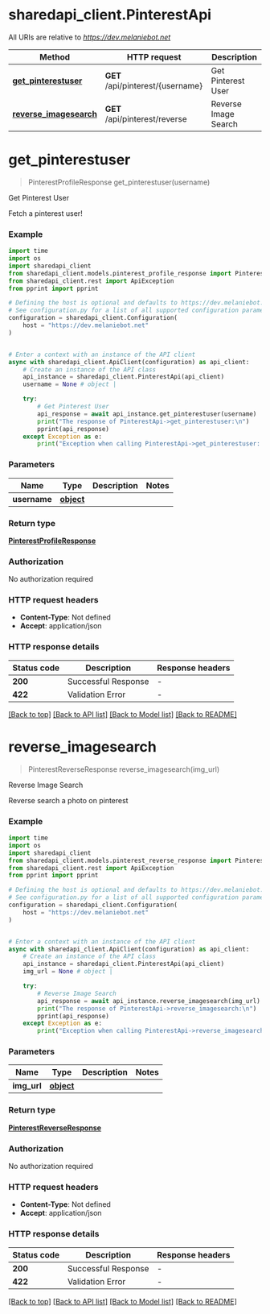 # sharedapi_client.PinterestApi

All URIs are relative to *https://dev.melaniebot.net*

Method | HTTP request | Description
------------- | ------------- | -------------
[**get_pinterestuser**](PinterestApi.md#get_pinterestuser) | **GET** /api/pinterest/{username} | Get Pinterest User
[**reverse_imagesearch**](PinterestApi.md#reverse_imagesearch) | **GET** /api/pinterest/reverse | Reverse Image Search


# **get_pinterestuser**
> PinterestProfileResponse get_pinterestuser(username)

Get Pinterest User

Fetch a pinterest user!

### Example

```python
import time
import os
import sharedapi_client
from sharedapi_client.models.pinterest_profile_response import PinterestProfileResponse
from sharedapi_client.rest import ApiException
from pprint import pprint

# Defining the host is optional and defaults to https://dev.melaniebot.net
# See configuration.py for a list of all supported configuration parameters.
configuration = sharedapi_client.Configuration(
    host = "https://dev.melaniebot.net"
)


# Enter a context with an instance of the API client
async with sharedapi_client.ApiClient(configuration) as api_client:
    # Create an instance of the API class
    api_instance = sharedapi_client.PinterestApi(api_client)
    username = None # object | 

    try:
        # Get Pinterest User
        api_response = await api_instance.get_pinterestuser(username)
        print("The response of PinterestApi->get_pinterestuser:\n")
        pprint(api_response)
    except Exception as e:
        print("Exception when calling PinterestApi->get_pinterestuser: %s\n" % e)
```



### Parameters

Name | Type | Description  | Notes
------------- | ------------- | ------------- | -------------
 **username** | [**object**](.md)|  | 

### Return type

[**PinterestProfileResponse**](PinterestProfileResponse.md)

### Authorization

No authorization required

### HTTP request headers

 - **Content-Type**: Not defined
 - **Accept**: application/json

### HTTP response details
| Status code | Description | Response headers |
|-------------|-------------|------------------|
**200** | Successful Response |  -  |
**422** | Validation Error |  -  |

[[Back to top]](#) [[Back to API list]](../README.md#documentation-for-api-endpoints) [[Back to Model list]](../README.md#documentation-for-models) [[Back to README]](../README.md)

# **reverse_imagesearch**
> PinterestReverseResponse reverse_imagesearch(img_url)

Reverse Image Search

Reverse search a photo on pinterest

### Example

```python
import time
import os
import sharedapi_client
from sharedapi_client.models.pinterest_reverse_response import PinterestReverseResponse
from sharedapi_client.rest import ApiException
from pprint import pprint

# Defining the host is optional and defaults to https://dev.melaniebot.net
# See configuration.py for a list of all supported configuration parameters.
configuration = sharedapi_client.Configuration(
    host = "https://dev.melaniebot.net"
)


# Enter a context with an instance of the API client
async with sharedapi_client.ApiClient(configuration) as api_client:
    # Create an instance of the API class
    api_instance = sharedapi_client.PinterestApi(api_client)
    img_url = None # object | 

    try:
        # Reverse Image Search
        api_response = await api_instance.reverse_imagesearch(img_url)
        print("The response of PinterestApi->reverse_imagesearch:\n")
        pprint(api_response)
    except Exception as e:
        print("Exception when calling PinterestApi->reverse_imagesearch: %s\n" % e)
```



### Parameters

Name | Type | Description  | Notes
------------- | ------------- | ------------- | -------------
 **img_url** | [**object**](.md)|  | 

### Return type

[**PinterestReverseResponse**](PinterestReverseResponse.md)

### Authorization

No authorization required

### HTTP request headers

 - **Content-Type**: Not defined
 - **Accept**: application/json

### HTTP response details
| Status code | Description | Response headers |
|-------------|-------------|------------------|
**200** | Successful Response |  -  |
**422** | Validation Error |  -  |

[[Back to top]](#) [[Back to API list]](../README.md#documentation-for-api-endpoints) [[Back to Model list]](../README.md#documentation-for-models) [[Back to README]](../README.md)


